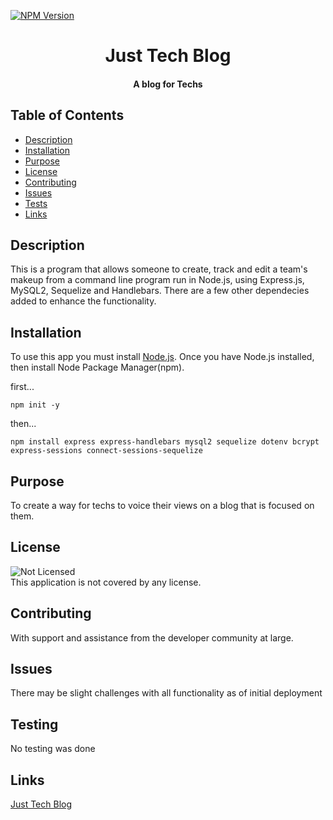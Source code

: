 [![NPM Version](https://img.shields.io/npm/v/npm.svg?style=flat)]()
<br />

  <h1 align="center"> Just Tech Blog </h1>
      <h4 align='center'>A blog for Techs </h4>

## Table of Contents

- [Description](#description)
- [Installation](#installation)
- [Purpose](#purpose)
- [License](#license)
- [Contributing](#contributing)
- [Issues](#issues)
- [Tests](#tests)
- [Links](#links)

## Description

This is a program that allows someone to create, track and edit a team's makeup from a command line program run in Node.js, using Express.js, MySQL2, Sequelize and Handlebars. There are a few other dependecies added to enhance the functionality.

## Installation

To use this app you must install [Node.js](https://nodejs.org/en/). Once you have Node.js installed, then install Node Package Manager(npm).

first...

```
npm init -y
```

then...

```
npm install express express-handlebars mysql2 sequelize dotenv bcrypt express-sessions connect-sessions-sequelize
```

## Purpose

To create a way for techs to voice their views on a blog that is focused on them.

## License

![Not Licensed](https://img.shields.io/badge/license--tertiary)
<br />
This application is not covered by any license.

## Contributing

With support and assistance from the developer community at large.

## Issues

There may be slight challenges with all functionality as of initial deployment

## Testing

No testing was done

## Links

[Just Tech Blog](https://stark-fjord-56486.herokuapp.com/)
